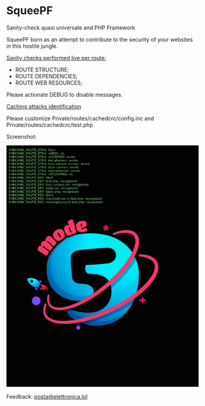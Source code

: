 # SqueePF
Sanity-check quasi universale and PHP Framework

SqueePF born as an attempt to contribute to the security of your websites in this hostile jungle.

<span style="text-decoration:underline">Sanity checks performed live per route:</span>
- ROUTE STRUCTURE;
- ROUTE DEPENDENCIES;
- ROUTE WEB RESOURCES;

Please actionate DEBUG to disable messages.

<span style="text-decoration:underline">Caching attacks identification</span>

Please customize
Private/routes/cachedcrc/config.inc
and
Private/routes/cachedcrc/test.php

Screenshot:

![SqueePF in action #1](/Public/res/screenshot1.png)<br>

Feedback: posta@elettronica.lol
